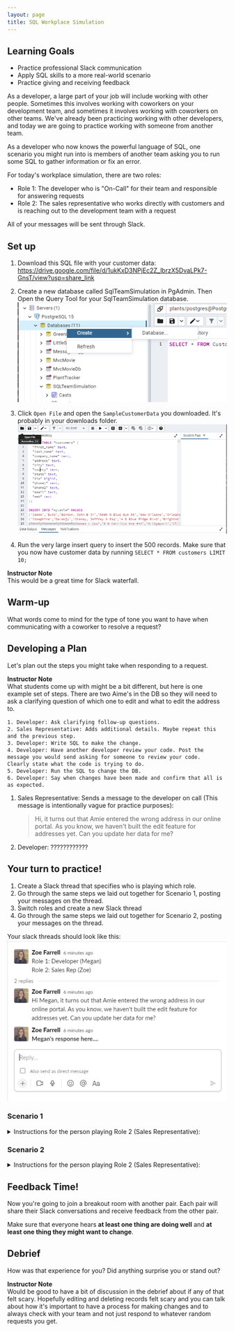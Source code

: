 ```yaml
---
layout: page
title: SQL Workplace Simulation
---
```


## Learning Goals
* Practice professional Slack communication
* Apply SQL skills to a more real-world scenario
* Practice giving and receiving feedback

As a developer, a large part of your job will include working with other people. Sometimes this involves working with coworkers on your development team, and sometimes it involves working with coworkers on other teams. We've already been practicing working with other developers, and today we are going to practice working with someone from another team.

As a developer who now knows the powerful language of SQL, one scenario you might run into is members of another team asking you to run some SQL to gather information or fix an error.

For today's workplace simulation, there are two roles:

* Role 1: The developer who is "On-Call" for their team and responsible for answering requests
* Role 2: The sales representative who works directly with customers and is reaching out to the development team with a request

All of your messages will be sent through Slack.

## Set up
1. Download this SQL file with your customer data: https://drive.google.com/file/d/1ukKxD3NPjEc2Z_lbrzX5DvaLPk7-GnsT/view?usp=share_link

2. Create a new database called SqlTeamSimulation in PgAdmin. Then Open the Query Tool for your SqlTeamSimulation database.
![create database in pgadmin](/assets/images/module2/Week5/create_database.png)

3. Click `Open File` and open the `SampleCustomerData` you downloaded. It's probably in your downloads folder.
![open file in pgadmin](/assets/images/module2/Week5/open_file_in_pgadmin.png)

4. Run the very large insert query to insert the 500 records. Make sure that you now have customer data by running `SELECT * FROM customers LIMIT 10;`

<aside class="instructor-notes">
    <p><strong>Instructor Note</strong><br> This would be a great time for Slack waterfall.</p>
</aside>

## Warm-up
What words come to mind for the type of tone you want to have when communicating with a coworker to resolve a request? 

## Developing a Plan
Let's plan out the steps you might take when responding to a request. 


<aside class="instructor-notes">
    <p><strong>Instructor Note</strong><br> 
    What students come up with might be a bit different, but here is one example set of steps. There are two Aime's in the DB so they will need to ask a clarifying question of which one to edit and what to edit the address to.
    
    1. Developer: Ask clarifying follow-up questions.
    2. Sales Representative: Adds additional details. Maybe repeat this and the previous step.
    3. Developer: Write SQL to make the change.
    4. Developer: Have another developer review your code. Post the message you would send asking for someone to review your code.  Clearly state what the code is trying to do.
    5. Developer: Run the SQL to change the DB.
    6. Developer: Say when changes have been made and confirm that all is as expected.
</p>
</aside>

1. Sales Representative: Sends a message to the developer on call (This message is intentionally vague for practice purposes):

    > Hi, it turns out that Amie entered the wrong address in our online portal. As you know, we haven't built the edit feature for addresses yet. Can you update her data for me?

1. Developer: ????????????

## Your turn to practice!

1. Create a Slack thread that specifies who is playing which role. 
2. Go through the same steps we laid out together for Scenario 1, posting your messages on the thread. 
3. Switch roles and create a new Slack thread
4. Go through the same steps we laid out together for Scenario 2, posting your messages on the thread.

Your slack threads should look like this:
![open file in pgadmin](/assets/images/module2/Week5/workplace_simulation_thread.png)

### Scenario 1
<details><summary>Instructions for the person playing Role 2 (Sales Representative):</summary><br/>
<p align='center'>
First Message: Hello! Can you help me out with some research we are doing on our Midwest market? We are looking at a couple of key cities and we want to know where we currently have the most customers.

Follow up: You are interested to know if Chicago or Milwaukee has the most customers and how many customers each city has.
</p>
</details>

### Scenario 2
<details><summary>Instructions for the person playing Role 2 (Sales Representative):</summary><br/>
<p align='center'>
Hello! Can you help me fix some incorrect information? Florance Bookamer entered her information twice and having her in our system twice is causing a lot of confusion, especially because her address is incorrect for one of the records. Can you delete the incorrect record?

Follow up: One of the records she put her name as `Flo Bookamer`. You want to delete the record where her name is entered as `Flo Bookamer` and her address is `89999 E 15th St`. The correct address is `89992 E 15th St`.
</p>
</details>

## Feedback Time!

Now you're going to join a breakout room with another pair. Each pair will share their Slack conversations and receive feedback from the other pair.

Make sure that everyone hears **at least one thing are doing well** and **at least one thing they might want to change**.


## Debrief
How was that experience for you? Did anything surprise you or stand out?

<aside class="instructor-notes">
    <p><strong>Instructor Note</strong><br> Would be good to have a bit of discussion in the debrief about if any of that felt scary. Hopefully editing and deleting records felt scary and you can talk about how it's important to have a process for making changes and to always check with your team and not just respond to whatever random requests you get.</p>
</aside>